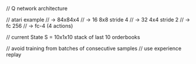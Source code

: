
// Q network architecture


// atari example
// -> 84x84x4
// -> 16 8x8 stride 4
// -> 32 4x4 stride 2
// -> fc 256
// -> fc-4 (4 actions)

// current State S = 10x1x10 stack of last 10 orderbooks

// avoid training from batches of consecutive samples
// use experience replay
